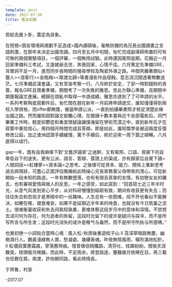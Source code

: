 ```yaml
---
template: post
date: 2017-07-30
title: 舊友如鏡 
---
```

若給去歲卜卦，蓋定為艮象。

在短視<朋友環境與規劃不足造成>國內讀碩後，毫無防備的為兄長出國讀書之言語刺激，在那年末決定出國攻讀。四月至五月中旬間，匆忙完成副導師佈置的可有可無的兩個實驗項目，一個評審，一個無用試驗。此時還因駕照逾期，花銷近一月回家準備科三考試，又逢姥爺去世，奔喪回家，心情不佳。六月篤定先準備GRE，背單詞不足一月，進而同步長時間的搜尋學校及陶瓷外導之路。中間夾雜著類似<獵人><浪客行><金瓶梅><南渡北歸>等書漫影作品侵蝕，意志消沉間透著無數迷茫。七月準備武漢會議，又有至渝考察一行。八月終於安定，了卻一時對錢財的吝嗇，報名GRE且慎重準備，期間考了一次失敗的雅思。至此方靜心準備，且期間中期匯報論文進展。總歸在煩亂中取得一中游成績，雅思亦達到了了可申請的水平。一系列考察陶瓷寫郵件后，匆忙間在趕在新年一月前將申請遞交，誰知僅僅得到兩校入學資格，而offer都無獎，被逼申請公派，一直到拍攝畢業照才核定清楚此條出國之路。然而誰知因對論文抵觸心理，在閱讀十數本書與近千余部電影后，同門畢業工作時，輕度抑鬱症和重度懷疑論讓僕淹留在學術荒漠之中，直到新年后才在寂寞中重拾信心，用四個月時間完成且答辯。即是如此，誰知獎學金被迫兩度反復修改公函，加之澳洲認證手續緩慢，萬千手續后，終於迎來一周下簽之順暢，八月底得以成行。

gap一年，既有自我麻痺下對'文藝評論家'之迷醉，又有駕照、口語、貧窮下的自卑低谷下的迷失，更有公派、語言、答辯、簽證上的渠成，亦有歸家后自覺下讀<人間詞話><紅樓夢><資本論>之思考。之後僕可從資本、能力、關係上重新思考過去與現狀，可盡心正面評估晚婚給此時操心兄長家務事父母帶來的清心，可從新開始一段未知的路途。一年有無數墮落，也有有限且真摯的友情，有初戀女友的離去，也有審視愛情與做人的反思。一年之感受，如此寫到：“回首硕士近三年半时光，从意气风发到安心平步，从对科研懵懂到砥砺有致，期间有收获更有失去；而往往失去和忽视才是黑暗中的一丝趣味。人生总有一些困难，绕不开也看似不能解决，如鲠在喉，寝食难安。如果不是延期近半年来的啃食，也就没有今日筑巢之泥土。很难衡量收获和失去间孰轻孰重，更难体察这段岁月中的意味和深情。不禁想去诘问何为存在，何为逝者的弥留，这段时光留下的或许是疑问与探寻，而不是所写所言与所生发；这段时光消失的或许是稚气与盎然，而不是所守所执与所感喟。”

也覺初戀一小詞貼合當時心境：風入松-秋雨後重遊桂子山 II 苔深草暗路無塵，幽樹濕行人。鵝黃淺綠無人賞，愁凝處、幾縷香魂。昨夜無情風雨，橫吹滿地松針。II 紅墻寂寞應霜晨，寥落舊時痕。憶昔儔侶相攜路，清芬吐、桂瓣紛紛。惆悵天涯難覓，枝頭瘦月微醺。而此時，不足周余，將登路途，蹇難歲月依稀在目，再三載也任務在肩。南渡，許他朝同路，看此時情長。

于齊魯，村家

-2017.07

